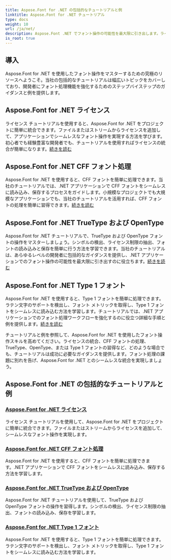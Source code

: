 ```yaml
---
title: Aspose.Font for .NET の包括的なチュートリアルと例
linktitle: Aspose.Font for .NET チュートリアル
type: docs
weight: 10
url: /ja/net/
description: Aspose.Font .NET でフォント操作の可能性を最大限に引き出します。ライセンスをシームレスに統合し、CFF フォントを処理し、TrueType、OpenType などをマスターします。
is_root: true
---
```

## 導入

Aspose.Font for .NET を使用したフォント操作をマスターするための究極のリソースへようこそ。当社の包括的なチュートリアルは幅広いトピックをカバーしており、開発者にフォント処理機能を強化するためのステップバイステップのガイダンスと例を提供します。

## Aspose.Font for .NET ライセンス

ライセンス チュートリアルを使用すると、Aspose.Font for .NET をプロジェクトに簡単に統合できます。ファイルまたはストリームからライセンスを追加して、アプリケーションでシームレスなフォント操作を実現する方法を学びます。初心者でも経験豊富な開発者でも、チュートリアルを使用すればライセンスの統合が簡単になります。[続きを読む](./licensing/)

## Aspose.Font for .NET CFF フォント処理

Aspose.Font for .NET を使用すると、CFF フォントを簡単に処理できます。当社のチュートリアルでは、.NET アプリケーションで CFF フォントをシームレスに読み込み、保存するプロセスをガイドします。小規模なプロジェクトでも大規模なアプリケーションでも、当社のチュートリアルを活用すれば、CFF フォントの処理を簡単に習得できます。[続きを読む](./cff-font-handling/)

## Aspose.Font for .NET TrueType および OpenType

 Aspose.Font for .NET チュートリアルで、TrueType および OpenType フォントの操作をマスターしましょう。シンボルの検出、ライセンス制限の抽出、フォントの読み込みと保存を簡単に行う方法を学習できます。当社のチュートリアルは、あらゆるレベルの開発者に包括的なガイダンスを提供し、.NET アプリケーションでのフォント操作の可能性を最大限に引き出すのに役立ちます。[続きを読む](./truetype-opentype/)

## Aspose.Font for .NET Type 1 フォント

 Aspose.Font for .NET を使用すると、Type 1 フォントを簡単に処理できます。ラテン文字のサポートを検出し、フォント メトリックを取得し、Type 1 フォントをシームレスに読み込む方法を学習します。チュートリアルでは、.NET アプリケーションでのフォント処理ワークフローを強化するのに役立つ詳細な手順と例を提供します。[続きを読む](./aspose-font-net-type1-font/)

チュートリアルと例を参照して、Aspose.Font for .NET を使用したフォント操作スキルを高めてください。ライセンスの統合、CFF フォントの処理、TrueType、OpenType、または Type 1 フォントの習得など、どのような場合でも、チュートリアルは成功に必要なガイダンスを提供します。フォント処理の課題に別れを告げ、Aspose.Font for .NET とのシームレスな統合を実現しましょう。 
## Aspose.Font for .NET の包括的なチュートリアルと例 
### [Aspose.Font for .NET ライセンス](./licensing/)
ライセンス チュートリアルを使用して、Aspose.Font for .NET をプロジェクトに簡単に統合できます。ファイルまたはストリームからライセンスを追加して、シームレスなフォント操作を実現します。
### [Aspose.Font for .NET CFF フォント処理](./cff-font-handling/)
Aspose.Font for .NET を使用すると、CFF フォントを簡単に処理できます。.NET アプリケーションで CFF フォントをシームレスに読み込み、保存する方法を学習します。
### [Aspose.Font for .NET TrueType および OpenType](./truetype-opentype/)
Aspose.Font for .NET チュートリアルを使用して、TrueType および OpenType フォントの操作を習得します。シンボルの検出、ライセンス制限の抽出、フォントの読み込み、保存を学習します。
### [Aspose.Font for .NET Type 1 フォント](./aspose-font-net-type1-font/)
Aspose.Font for .NET を使用すると、Type 1 フォントを簡単に処理できます。ラテン文字のサポートを検出し、フォント メトリックを取得し、Type 1 フォントをシームレスに読み込む方法を学習します。 